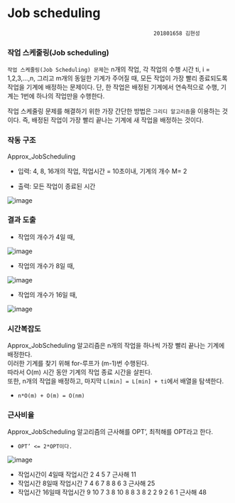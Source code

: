 # Job scheduling
                                                  201801658 김현성
### 작업 스케줄링(Job scheduling)

  `작업 스케줄링(Job Scheduling) 문제`는 n개의 작업, 각 작업의 수행 시간 ti, i = 1,2,3,…,n, 그리고 m개의 동일한 기계가 주어질 때, 모든 작업이 가장 빨리 종료되도록 작업을 기계에 배정하는 문제이다. 단, 한 작업은 배정된 기계에서 연속적으로 수행, 기계는 1번에 하나의 작업만을 수행한다.
  
  작업 스케줄링 문제를 해결하기 위한 가장 간단한 방법은 `그리디 알고리즘`을 이용하는 것이다.
  즉, 배정된 작업이 가장 빨리 끝나는 기계에 새 작업을 배정하는 것이다.

### 작동 구조

  Approx_JobScheduling
  
 * 입력: 4, 8, 16개의 작업, 작업시간 = 10초이내, 기계의 개수 M= 2
  
 * 출력: 모든 작업이 종료된 시간

![image](https://user-images.githubusercontent.com/80371590/118577807-0b8b0580-b7c6-11eb-9893-c5ceb5f979a9.png)

### 결과 도출

 * 작업의 개수가 4일 때,
  
![image](https://user-images.githubusercontent.com/80371590/118578227-be5b6380-b7c6-11eb-9e03-430ab448dd24.png)

 * 작업의 개수가 8일 때,
  
![image](https://user-images.githubusercontent.com/80371590/118578297-dcc15f00-b7c6-11eb-98f6-44c13d5585a7.png)

 * 작업의 개수가 16일 때,
  
![image](https://user-images.githubusercontent.com/80371590/118578330-ecd93e80-b7c6-11eb-9b33-e91abf4f6856.png)

### 시간복잡도

  Approx_JobScheduling 알고리즘은 n개의 작업을 하나씩 가장 빨리 끝나는 기계에 배정한다.   
  이러한 기계를 찾기 위해 for-루프가 (m-1)번 수행된다.   
  따라서 O(m) 시간 동안 기계의 작업 종료 시간을 살핀다.   
  또한, n개의 작업을 배정하고, 마지막 `L[min] = L[min] + ti`에서 배열을 탐색한다.   
 * `n*O(m) + O(m) = O(nm)`   
  
### 근사비율

  Approx_JobScheduling 알고리즘의 근사해를 OPT’, 최적해를 OPT라고 한다.   
* `OPT’ <= 2*OPT이다.`  

![image](https://user-images.githubusercontent.com/80371590/118579133-72112300-b7c8-11eb-81eb-5d98c8d8f94c.png)

* 작업시간이 4일때 작업시간 2 4 5 7
근사해 11
* 작업시간 8일때 작업시간 7 4 6 7 8 8 6 3
근사해 25
* 작업시간 16일때 작업시간 9 10 7 3 8 10 8 8 3 8 2 2 9 2 6 1
근사해 48


